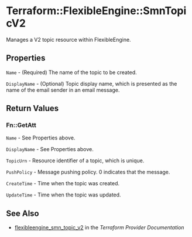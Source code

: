 # Terraform::FlexibleEngine::SmnTopicV2

Manages a V2 topic resource within FlexibleEngine.

## Properties

`Name` - (Required) The name of the topic to be created.

`DisplayName` - (Optional) Topic display name, which is presented as the
name of the email sender in an email message.


## Return Values

### Fn::GetAtt

`Name` - See Properties above.

`DisplayName` - See Properties above.

`TopicUrn` - Resource identifier of a topic, which is unique.

`PushPolicy` - Message pushing policy. 0 indicates that the message.

`CreateTime` - Time when the topic was created.

`UpdateTime` - Time when the topic was updated.

## See Also

* [flexibleengine_smn_topic_v2](https://www.terraform.io/docs/providers/flexibleengine/r/smn_topic_v2.html) in the _Terraform Provider Documentation_